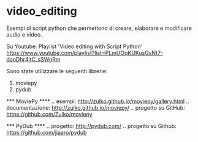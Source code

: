 # video_editing

Esempi di script python che permettono di creare, elaborare e modificare audio e video.

Su Youtube:
Playlist 'Video editing with Script Python'
https://www.youtube.com/playlist?list=PLmUOqKUKusGsNt7-daoDhr4itC_sSWnRm


Sono state utilizzare le seguenti librerie:
1) moviepy
2) pydub


*** MoviePy ****
.. esempi: http://zulko.github.io/moviepy/gallery.html
.. documentazione: http://zulko.github.io/moviepy/
.. progetto su GitHub: https://github.com/Zulko/moviepy

*** PyDub ****
.. progetto: http://pydub.com/
.. progetto su Github: https://github.com/jiaaro/pydub